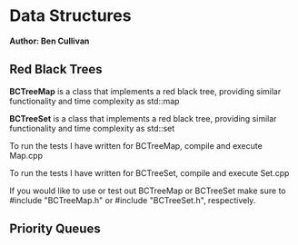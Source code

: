 # Data Structures
**Author: Ben Cullivan**

## Red Black Trees
**BCTreeMap** is a class that implements a red black tree, providing similar functionality and time complexity as std::map

**BCTreeSet** is a class that implements a red black tree, providing similar functionality and time complexity as std::set

To run the tests I have written for BCTreeMap, compile and execute Map.cpp

To run the tests I have written for BCTreeSet, compile and execute Set.cpp

If you would like to use or test out BCTreeMap or BCTreeSet make sure to #include "BCTreeMap.h" or #include "BCTreeSet.h", respectively.

## Priority Queues

